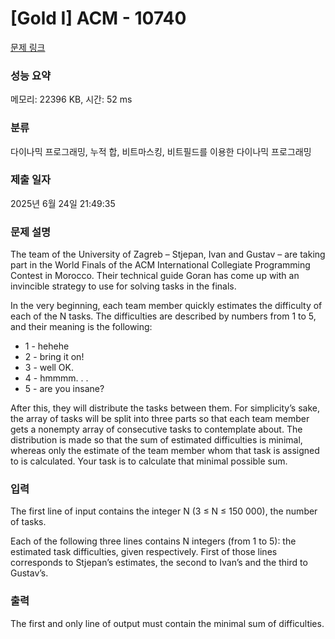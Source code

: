 # [Gold I] ACM - 10740 

[문제 링크](https://www.acmicpc.net/problem/10740) 

### 성능 요약

메모리: 22396 KB, 시간: 52 ms

### 분류

다이나믹 프로그래밍, 누적 합, 비트마스킹, 비트필드를 이용한 다이나믹 프로그래밍

### 제출 일자

2025년 6월 24일 21:49:35

### 문제 설명

<p>The team of the University of Zagreb – Stjepan, Ivan and Gustav – are taking part in the World Finals of the ACM International Collegiate Programming Contest in Morocco. Their technical guide Goran has come up with an invincible strategy to use for solving tasks in the finals.</p>

<p>In the very beginning, each team member quickly estimates the difficulty of each of the N tasks. The difficulties are described by numbers from 1 to 5, and their meaning is the following:</p>

<ul>
	<li>1 - hehehe</li>
	<li>2 - bring it on!</li>
	<li>3 - well OK.</li>
	<li>4 - hmmmm. . .</li>
	<li>5 - are you insane?</li>
</ul>

<p>After this, they will distribute the tasks between them. For simplicity’s sake, the array of tasks will be split into three parts so that each team member gets a nonempty array of consecutive tasks to contemplate about. The distribution is made so that the sum of estimated difficulties is minimal, whereas only the estimate of the team member whom that task is assigned to is calculated. Your task is to calculate that minimal possible sum.</p>

### 입력 

 <p>The first line of input contains the integer N (3 ≤ N ≤ 150 000), the number of tasks.</p>

<p>Each of the following three lines contains N integers (from 1 to 5): the estimated task difficulties, given respectively. First of those lines corresponds to Stjepan’s estimates, the second to Ivan’s and the third to Gustav’s.</p>

### 출력 

 <p>The first and only line of output must contain the minimal sum of difficulties.</p>

